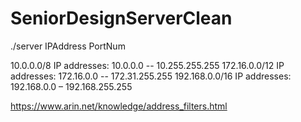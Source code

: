 # SeniorDesignServerClean

./server IPAddress PortNum

10.0.0.0/8 IP addresses: 10.0.0.0 -- 10.255.255.255
172.16.0.0/12 IP addresses: 172.16.0.0 -- 172.31.255.255
192.168.0.0/16 IP addresses: 192.168.0.0 – 192.168.255.255

https://www.arin.net/knowledge/address_filters.html
